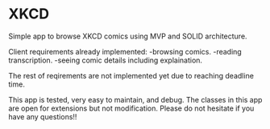 # XKCD
Simple app to browse XKCD comics using MVP and SOLID architecture.

Client requirements already implemented:
  -browsing comics.
  -reading transcription.
  -seeing comic details including explaination.
  
The rest of reqirements are not implemented yet due to reaching deadline time. 

This app is tested, very easy to maintain, and debug.
The classes in this app are open for extensions but not modification. 
Please do not hesitate if you have any questions!!

